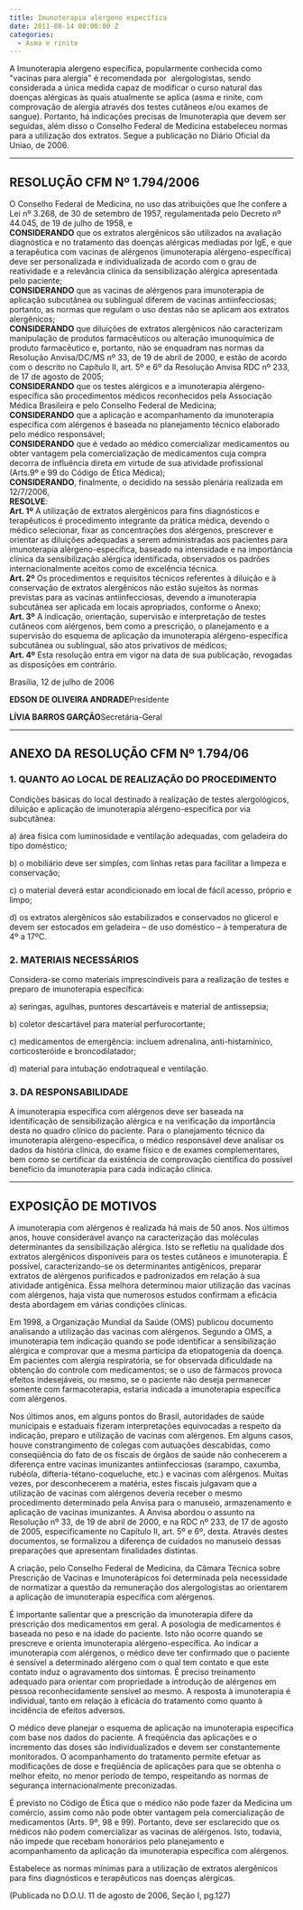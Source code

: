 ```yaml
---
title: Imunoterapia alergeno específica
date: 2011-08-14 00:00:00 Z
categories:
  - Asma e rinite
---
```


A Imunoterapia alergeno específica, popularmente conhecida como "vacinas para alergia" é recomendada por &nbsp;alergologistas, sendo considerada a única medida capaz de modificar o curso natural das doenças alérgicas às quais atualmente se aplica (asma e rinite, com comprovação de alergia através dos testes cutâneos e/ou exames de sangue). Portanto, há indicações precisas de Imunoterapia que devem ser seguidas, além disso o Conselho Federal de Medicina estabeleceu normas para a utilização dos extratos. Segue a publicação no Diário Oficial da Uniao, de 2006.

---

<div data-grid="center">
    <h2 data-cell="shrink">RESOLUÇÃO CFM Nº 1.794/2006</h2>
</div>

O Conselho Federal de Medicina, no uso das atribuições que lhe confere a Lei nº 3.268, de 30 de setembro de 1957, regulamentada pelo Decreto nº 44.045, de 19 de julho de 1958, e
    <br>**CONSIDERANDO** que os extratos alergênicos são utilizados na avaliação diagnóstica e no tratamento das doenças alérgicas mediadas por IgE, e que a terapêutica com vacinas de alérgenos (imunoterapia alérgeno-específica) deve ser personalizada e individualizada de acordo com o grau de reatividade e a relevância clínica da sensibilização alérgica apresentada pelo paciente;
    <br>**CONSIDERANDO** que as vacinas de alérgenos para imunoterapia de aplicação subcutânea ou sublingual diferem de vacinas antiinfecciosas; portanto, as normas que regulam o uso destas não se aplicam aos extratos alergênicos;
    <br>**CONSIDERANDO** que diluições de extratos alergênicos não caracterizam manipulação de produtos farmacêuticos ou alteração imunoquímica de produto farmacêutico e, portanto, não se enquadram nas normas da Resolução Anvisa/DC/MS nº 33, de 19 de abril de 2000, e estão de acordo com o descrito no Capítulo II, art. 5º e 6º da Resolução Anvisa RDC nº 233, de 17 de agosto de 2005;
    <br>**CONSIDERANDO** que os testes alérgicos e a imunoterapia alérgeno-específica são procedimentos médicos reconhecidos pela Associação Médica Brasileira e pelo Conselho Federal de Medicina;
    <br>**CONSIDERANDO** que a aplicação e acompanhamento da imunoterapia específica com alérgenos é baseada no planejamento técnico elaborado pelo médico responsável;
    <br>**CONSIDERANDO** que é vedado ao médico comercializar medicamentos ou obter vantagem pela comercialização de medicamentos cuja compra decorra de influência direta em virtude de sua atividade profissional (Arts.9º e 99 do Código de Ética Médica);
    <br>**CONSIDERANDO**, finalmente, o decidido na sessão plenária realizada em 12/7/2006,
    <br>**RESOLVE**:
    <br>**Art. 1º** A utilização de extratos alergênicos para fins diagnósticos e terapêuticos é procedimento integrante da prática médica, devendo o médico selecionar, fixar as concentrações dos alérgenos, prescrever e orientar as diluições adequadas a serem administradas aos pacientes para imunoterapia alérgeno-específica, baseado na intensidade e na importância clínica da sensibilização alérgica identificada, observados os padrões internacionalmente aceitos como de excelência técnica.
    <br>**Art. 2º** Os procedimentos e requisitos técnicos referentes à diluição e à conservação de extratos alergênicos não estão sujeitos às normas previstas para as vacinas antiinfecciosas, devendo a imunoterapia subcutânea ser aplicada em locais apropriados, conforme o Anexo;
    <br>**Art. 3º** A indicação, orientação, supervisão e interpretação de testes cutâneos com alérgenos, bem como a prescrição, o planejamento e a supervisão do esquema de aplicação da imunoterapia alérgeno-específica subcutânea ou sublingual, são atos privativos de médicos;
    <br>**Art. 4º** Esta resolução entra em vigor na data de sua publicação, revogadas as disposições em contrário.

<div class="wrapper" data-grid="end">
    <p data-cell="shrink">Brasília, 12 de julho de 2006</p>
</div>

<div class="wrapper" data-grid="">
    <p data-grid="column center"><strong>EDSON DE OLIVEIRA ANDRADE</strong><span>Presidente</span></p>
    <p data-grid="column center"><strong>LÍVIA BARROS GARÇÃO</strong><span>Secretária-Geral</span></p>
</div>

---

<div data-grid="center">
    <h2 data-cell="shrink">ANEXO DA RESOLUÇÃO CFM Nº 1.794/06</h2>
</div>

### 1. QUANTO AO LOCAL DE REALIZAÇÃO DO PROCEDIMENTO

Condições básicas do local destinado à realização de testes alergológicos, diluição e aplicação de imunoterapia alérgeno-específica por via subcutânea:

a) área física com luminosidade e ventilação adequadas, com geladeira do tipo doméstico;

b) o mobiliário deve ser simples, com linhas retas para facilitar a limpeza e conservação;

c) o material deverá estar acondicionado em local de fácil acesso, próprio e limpo;

d) os extratos alergênicos são estabilizados e conservados no glicerol e devem ser estocados em geladeira – de uso doméstico – à temperatura de 4º a 17ºC.

### 2. MATERIAIS NECESSÁRIOS

Considera-se como materiais imprescindíveis para a realização de testes e preparo de imunoterapia específica:

a) seringas, agulhas, puntores descartáveis e material de antissepsia;

b) coletor descartável para material perfurocortante;

c) medicamentos de emergência: incluem adrenalina, anti-histamínico, corticosteróide e broncodilatador;

d) material para intubação endotraqueal e ventilação.

### 3. DA RESPONSABILIDADE

A imunoterapia específica com alérgenos deve ser baseada na identificação de sensibilização alérgica e na verificação da importância desta no quadro clínico do paciente. Para o planejamento técnico da imunoterapia alérgeno-específica, o médico responsável deve analisar os dados da história clínica, do exame físico e de exames complementares, bem como se certificar da existência de comprovação científica do possível benefício da imunoterapia para cada indicação clínica.

---

<div data-grid="center">
    <h2 data-cell="shrink">EXPOSIÇÃO DE MOTIVOS</h2>
</div>

A imunoterapia com alérgenos é realizada há mais de 50 anos. Nos últimos anos, houve considerável avanço na caracterização das moléculas determinantes da sensibilização alérgica. Isto se refletiu na qualidade dos extratos alergênicos disponíveis para os testes cutâneos e imunoterapia. É possível, caracterizando-se os determinantes antigênicos, preparar extratos de alérgenos purificados e padronizados em relação à sua atividade antigênica. Essa melhora determinou maior utilização das vacinas com alérgenos, haja vista que numerosos estudos confirmam a eficácia desta abordagem em várias condições clínicas.

Em 1998, a Organização Mundial da Saúde (OMS) publicou documento analisando a utilização das vacinas com alérgenos. Segundo a OMS, a imunoterapia tem indicação quando se pode identificar a sensibilização alérgica e comprovar que a mesma participa da etiopatogenia da doença. Em pacientes com alergia respiratória, se for observada dificuldade na obtenção do controle com medicamentos; se o uso de fármacos provoca efeitos indesejáveis, ou mesmo, se o paciente não deseja permanecer somente com farmacoterapia, estaria indicada a imunoterapia específica com alérgenos.

Nos últimos anos, em alguns pontos do Brasil, autoridades de saúde municipais e estaduais fizeram interpretações equivocadas a respeito da indicação, preparo e utilização de vacinas com alérgenos. Em alguns casos, houve constrangimento de colegas com autuações descabidas, como conseqüência do fato de os fiscais de órgãos de saúde não conhecerem a diferença entre vacinas imunizantes antiinfecciosas (sarampo, caxumba, rubéola, difteria-tétano-coqueluche, etc.) e vacinas com alérgenos. Muitas vezes, por desconhecerem a matéria, estes fiscais julgavam que a utilização de vacinas com alérgenos deveria receber o mesmo procedimento determinado pela Anvisa para o manuseio, armazenamento e aplicação de vacinas imunizantes. A Anvisa abordou o assunto na Resolução nº 33, de 19 de abril de 2000, e na RDC nº 233, de 17 de agosto de 2005, especificamente no Capítulo II, art. 5º e 6º, desta. Através destes documentos, se formalizou a diferença de cuidados no manuseio dessas preparações que apresentam finalidades distintas.

A criação, pelo Conselho Federal de Medicina, da Câmara Técnica sobre Prescrição de Vacinas e Imunoterápicos foi determinada pela necessidade de normatizar a questão da remuneração dos alergologistas ao orientarem a aplicação de imunoterapia específica com alérgenos.

É importante salientar que a prescrição da imunoterapia difere da prescrição dos medicamentos em geral. A posologia de medicamentos é baseada no peso e na idade do paciente. Isto não ocorre quando se prescreve e orienta imunoterapia alérgeno-específica. Ao indicar a imunoterapia com alérgenos, o médico deve ter confirmado que o paciente é sensível a determinado alérgeno com o qual tem contato e que este contato induz o agravamento dos sintomas. É preciso treinamento adequado para orientar com propriedade a introdução de alérgenos em pessoa reconhecidamente sensível ao mesmo. A resposta à imunoterapia é individual, tanto em relação à eficácia do tratamento como quanto à incidência de efeitos adversos.

O médico deve planejar o esquema de aplicação na imunoterapia específica com base nos dados do paciente. A freqüência das aplicações e o incremento das doses são individualizados e devem ser constantemente monitorados. O acompanhamento do tratamento permite efetuar as modificações de dose e freqüência de aplicações para que se obtenha o melhor efeito, no menor período de tempo, respeitando as normas de segurança internacionalmente preconizadas.

É previsto no Código de Ética que o médico não pode fazer da Medicina um comércio, assim como não pode obter vantagem pela comercialização de medicamentos (Arts. 9º, 98 e 99). Portanto, deve ser esclarecido que os médicos não podem comercializar as vacinas de alérgenos. Isto, todavia, não impede que recebam honorários pelo planejamento e acompanhamento da aplicação da imunoterapia específica com alérgenos.

Estabelece as normas mínimas para a utilização de extratos alergênicos para fins diagnósticos e terapêuticos nas doenças alérgicas.

(Publicada no D.O.U. 11 de agosto de 2006, Seção I, pg.127)
